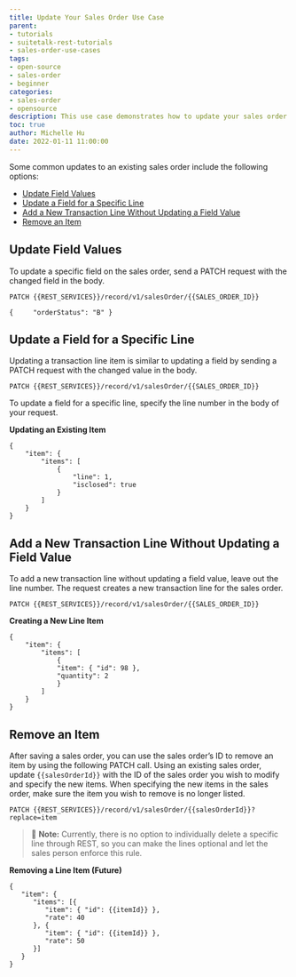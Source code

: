 ```yaml
---
title: Update Your Sales Order Use Case
parent:
- tutorials
- suitetalk-rest-tutorials
- sales-order-use-cases
tags:
- open-source
- sales-order
- beginner
categories:
- sales-order
- opensource
description: This use case demonstrates how to update your sales order.
toc: true
author: Michelle Hu
date: 2022-01-11 11:00:00
---
```

Some common updates to an existing sales order include the following options:

- [Update Field Values](#update-field-values)
- [Update a Field for a Specific Line](#update-a-field-for-a-specific-line)
- [Add a New Transaction Line Without Updating a Field Value](#add-a-new-transaction-line-without-updating-a-field-value)
- [Remove an Item](#remove-an-item)

## Update Field Values

To update a specific field on the sales order, send a PATCH request with the changed field in the body.

<!-- {% raw %} -->
```
PATCH {{REST_SERVICES}}/record/v1/salesOrder/{{SALES_ORDER_ID}}

{     "orderStatus": "B" }
```
<!-- {% endraw %} -->

## Update a Field for a Specific Line

Updating a transaction line item is similar to updating a field by sending a PATCH request with the changed value in the body.

<!-- {% raw %} -->
```
PATCH {{REST_SERVICES}}/record/v1/salesOrder/{{SALES_ORDER_ID}}
```
<!-- {% endraw %} -->

To update a field for a specific line, specify the line number in the body of your request.

**Updating an Existing Item**

```
{
    "item": {
        "items": [
            {
                "line": 1,
                "isclosed": true
            }
        ]
    }
}
```

## Add a New Transaction Line Without Updating a Field Value

To add a new transaction line without updating a field value, leave out the line number. The request creates a new transaction line for the sales order.

<!-- {% raw %} -->
```
PATCH {{REST_SERVICES}}/record/v1/salesOrder/{{SALES_ORDER_ID}}
```
<!-- {% endraw %} -->

**Creating a New Line Item**

```
{
    "item": {
        "items": [
            {
            "item": { "id": 98 },
            "quantity": 2
            }
        ]
    }
}
```

## Remove an Item

After saving a sales order, you can use the sales order’s ID to remove an item by using the following PATCH call. Using an existing sales order, update `{{salesOrderId}}` with the ID of the sales order you wish to modify and specify the new items. When specifying the new items in the sales order, make sure the item you wish to remove is no longer listed.

<!-- {% raw %} -->
```
PATCH {{REST_SERVICES}}/record/v1/salesOrder/{{salesOrderId}}?replace=item
```
<!-- {% endraw %} -->

> 📢  **Note:** Currently, there is no option to individually delete a specific line through REST, so you can make the lines optional and let the sales person enforce this rule.

**Removing a Line Item (Future)**

```
{
   "item": {
      "items": [{
         "item": { "id": {{itemId}} },
         "rate": 40
      }, {
         "item": { "id": {{itemId}} },
         "rate": 50
      }]
   }
}
```